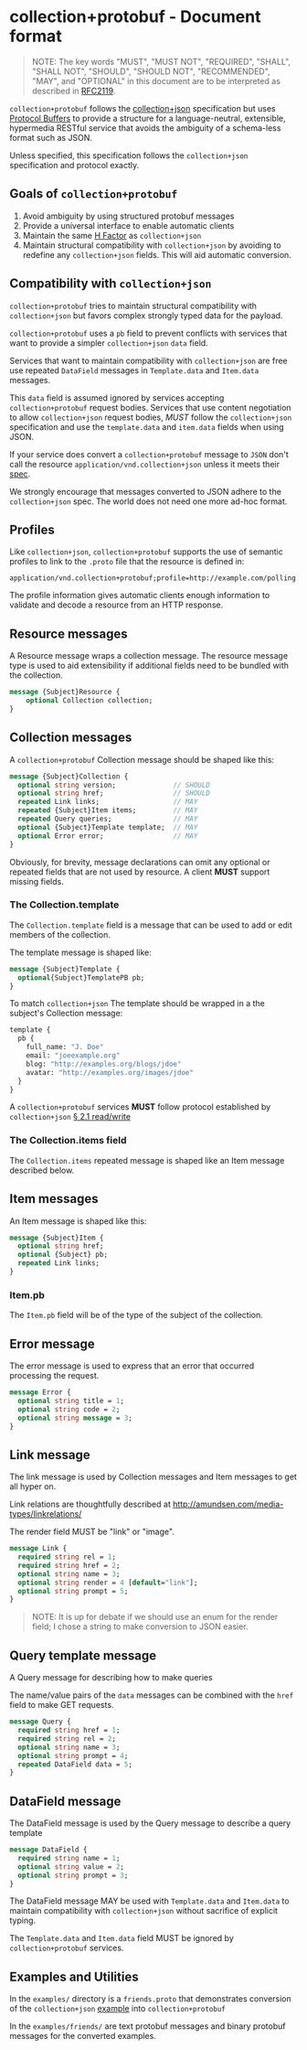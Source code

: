 <!--

package collection;
///===================================================================
/// Collection+Protobuf messages
///===================================================================

// Documentation can be found at
// <https://github.com/ericmoritz/collection-protobuf/>

///-------------------------------------------------------------------
/// An Error message used to convey the latest error condition
/// produced by a fault
///-------------------------------------------------------------------
message Error {
  optional string title = 1;
  optional string code = 2;
  optional string message = 3;
}
///-------------------------------------------------------------------
/// A Link message for Collection.links & Item.links
///
/// To get all hyper on.
/// List of official link relations:
/// http://www.iana.org/assignments/link-relations/link-relations.xhtml
///-------------------------------------------------------------------
message Link {
  required string rel = 1;
  required string href = 2;
  optional string name = 3;
  optional string render = 4 [default="link"];
  optional string prompt = 5;
}
///-------------------------------------------------------------------
/// A Query message for describing how to make queries
///
/// The name/value pairs of the `data` messages can be combined with the
/// `href` field to make GET requests.
///-------------------------------------------------------------------
message Query {
  required string href = 1;
  required string rel = 2;
  optional string name = 3;
  optional string prompt = 4;
  repeated DataField data = 5;
}
///-------------------------------------------------------------------
/// The DataField message is used by the Query message to describe a
/// query template
///-------------------------------------------------------------------

message DataField {
  required string name = 1;
  optional string value = 2;
  optional string prompt = 3;
}


-->

# collection+protobuf - Document format

> NOTE: The key words "MUST", "MUST NOT", "REQUIRED", "SHALL", "SHALL
> NOT", "SHOULD", "SHOULD NOT", "RECOMMENDED", "MAY", and "OPTIONAL"
> in this document are to be interpreted as described in
> [RFC2119](http://tools.ietf.org/html/rfc2119).

`collection+protobuf` follows the
[collection+json](http://amundsen.com/media-types/collection/format/)
specification but uses
[Protocol Buffers](https://developers.google.com/protocol-buffers/docs/overview)
to provide a structure for a language-neutral, extensible, hypermedia
RESTful service that avoids the ambiguity of a schema-less format
such as JSON.

Unless specified, this specification follows the `collection+json`
specification and protocol exactly. 

## Goals of `collection+protobuf`

1. Avoid ambiguity by using structured protobuf messages
2. Provide a universal interface to enable automatic clients
3. Maintain the same [H Factor](http://amundsen.com/hypermedia/hfactor/) as
   `collection+json`
4. Maintain structural compatibility with `collection+json` by avoiding to
   redefine any `collection+json` fields. This will aid automatic conversion.

## Compatibility with `collection+json`

`collection+protobuf` tries to maintain structural compatibility with
`collection+json` but favors complex strongly typed data for the
payload.

`collection+protobuf` uses a `pb` field to prevent conflicts with
services that want to provide a simpler `collection+json` `data`
field.

Services that want to maintain compatibility with `collection+json`
are free use repeated `DataField` messages in `Template.data` and
`Item.data` messages.

This `data` field is assumed ignored by services accepting
`collection+protobuf` request bodies.  Services that use content
negotiation to allow `collection+json` request bodies, *MUST* follow
the `collection+json` specification and use the `template.data` and
`item.data` fields when using JSON.

If your service does convert a `collection+protobuf` message to `JSON`
don't call the resource `application/vnd.collection+json` unless it
meets their
[spec](http://amundsen.com/media-types/collection/format/).

We strongly encourage that messages converted to JSON adhere to the
`collection+json` spec.  The world does not need one more ad-hoc
format.

## Profiles

Like `collection+json`, `collection+protobuf` supports the use of
semantic profiles to link to the `.proto` file that the resource is
defined in:

    application/vnd.collection+protobuf;profile=http://example.com/polling.proto#polling.QuestionCollection

The profile information gives automatic clients enough information to
validate and decode a resource from an HTTP response.

## Resource messages

A Resource message wraps a collection message.  The resource
message type is used to aid extensibility if additional fields need
to be bundled with the collection. 

```protobuf
message {Subject}Resource {
    optional Collection collection; 
}
```

## Collection messages

A `collection+protobuf` Collection message should be shaped like
this:

```protobuf
message {Subject}Collection {
  optional string version;				// SHOULD
  optional string href;					// SHOULD
  repeated Link links;					// MAY
  repeated {Subject}Item items;			// MAY
  repeated Query queries;	            // MAY
  optional {Subject}Template template;	// MAY
  optional Error error;					// MAY
}
```

Obviously, for brevity, message declarations can omit any optional or
repeated fields that are not used by resource.  A client **MUST** support
missing fields.

### The Collection.template

The `Collection.template` field is a message that can be used to add
or edit members of the collection.

The template message is shaped like:

```protobuf
message {Subject}Template {
  optional{Subject}TemplatePB pb;
}
```

To match `collection+json` The template should be wrapped in
a the subject's Collection message:

```protobuf
template {
  pb {
    full_name: "J. Doe"
    email: "joeexample.org"
    blog: "http://examples.org/blogs/jdoe"
    avatar: "http://examples.org/images/jdoe"
  }
}
```

A `collection+protobuf` services **MUST** follow protocol established
by `collection+json` [§ 2.1 read/write](http://amundsen.com/media-types/collection/format/#read-write)

### The Collection.items field

The `Collection.items` repeated message is shaped like an Item message
described below.


## Item messages

An Item message is shaped like this:

```protobuf
message {Subject}Item {
  optional string href;
  optional {Subject} pb;
  repeated Link links;
}
```

### Item.pb

The `Item.pb` field will be of the type of the subject of the
collection.



## Error message

The error message is used to express that an error that occurred
processing the request.

<!-- 
///-------------------------------------------------------------------
/// An Error message used to convey the latest error condition
/// produced by a fault
///-------------------------------------------------------------------

-->

```protobuf
message Error {
  optional string title = 1;
  optional string code = 2;
  optional string message = 3;
}

```

## Link message

The link message is used by Collection messages and Item messages to
get all hyper on.

Link relations are thoughtfully described at
http://amundsen.com/media-types/linkrelations/

The render field MUST be "link" or "image".

<!--
///-------------------------------------------------------------------
/// A Link message for Collection.links & Item.links
///
/// To get all hyper on.
/// List of official link relations:
/// http://www.iana.org/assignments/link-relations/link-relations.xhtml
///-------------------------------------------------------------------

-->

```protobuf
message Link {
  required string rel = 1;
  required string href = 2;
  optional string name = 3;
  optional string render = 4 [default="link"];
  optional string prompt = 5;
}

```

> NOTE: It is up for debate if we should use an enum for the render
> field; I chose a string to make conversion to JSON easier.

## Query template message

A Query message for describing how to make queries

The name/value pairs of the `data` messages can be combined with the
`href` field to make GET requests.

<!--
///-------------------------------------------------------------------
/// A Query message for describing how to make queries
///
/// The name/value pairs of the `data` messages can be combined with the
/// `href` field to make GET requests.
///-------------------------------------------------------------------


-->

```protobuf
message Query {
  required string href = 1;
  required string rel = 2;
  optional string name = 3;
  optional string prompt = 4;
  repeated DataField data = 5;
}

```

## DataField message
    
The DataField message is used by the Query message to describe a query template

<!--
///-------------------------------------------------------------------
/// The DataField message is used by the Query message to describe a
/// query template
///-------------------------------------------------------------------



-->

```protobuf
message DataField {
  required string name = 1;
  optional string value = 2;
  optional string prompt = 3;
}

```

The DataField message MAY be used with `Template.data` and `Item.data`
to maintain compatibility with `collection+json` without sacrifice of
explicit typing.

The `Template.data` and `Item.data` field MUST be ignored by
`collection+protobuf` services.

## Examples and Utilities

In the `examples/` directory is a `friends.proto` that demonstrates
conversion of the `collection+json`
[example](http://amundsen.com/media-types/collection/examples/) into
`collection+protobuf`

In the `examples/friends/` are text protobuf messages and binary
protobuf messages for the converted examples.

